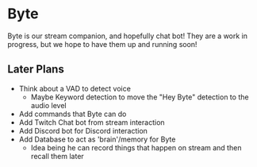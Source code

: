 # Byte

Byte is our stream companion, and hopefully chat bot!
They are a work in progress, but we hope to have them up and running soon!

## Later Plans

- Think about a VAD to detect voice
  - Maybe Keyword detection to move the "Hey Byte" detection to the audio level
- Add commands that Byte can do
- Add Twitch Chat bot from stream interaction
- Add Discord bot for Discord interaction
- Add Database to act as 'brain'/memory for Byte
  - Idea being he can record things that happen on stream and then recall them later
